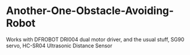 # Another-One-Obstacle-Avoiding-Robot
Works with DFROBOT DRI004 dual motor driver, and the usual stuff, SG90 servo, HC-SR04 Ultrasonic Distance Sensor
